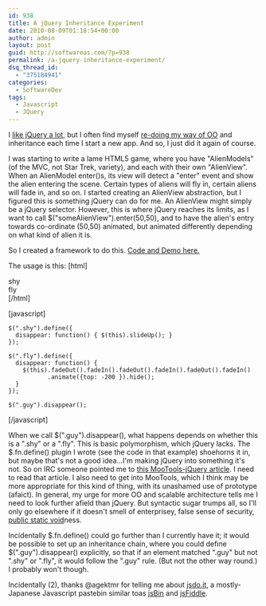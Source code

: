 ```yaml
---
id: 938
title: A jQuery Inheritance Experiment
date: 2010-08-09T01:18:54+00:00
author: admin
layout: post
guid: http://softwareas.com/?p=938
permalink: /a-jquery-inheritance-experiment/
dsq_thread_id:
  - "375184941"
categories:
  - SoftwareDev
tags:
  - Javascript
  - JQuery
---
```

I <a href="http://softwareas.com/tag/jquery">like jQuery a lot</a>, but I often find myself <a href="http://softwareas.com/automagic-event-registration">re-doing my way of OO</a> and inheritance each time I start a new app. And so, I just did it again of course.

I was starting to write a lame HTML5 game, where you have "AlienModels" (of the MVC, not Star Trek, variety), and each with their own "AlienView". When an AlienModel enter()s, its view will detect a "enter" event and show the alien entering the scene. Certain types of aliens will fly in, certain aliens will fade in, and so on. I started creating an AlienView abstraction, but I figured this is something jQuery can do for me. An AlienView might simply be a jQuery selector. However, this is where jQuery reaches its limits, as I want to call $("someAlienView").enter(50,50), and to have the alien's entry towards co-ordinate (50,50) animated, but animated differently depending on what kind of alien it is.

So I created a framework to do this. <a href="http://jsdo.it/mahemoff/yvOL/fullscreen">Code and Demo here.</a>

The usage is this:
[html]
<div class="shy guy">shy</div>
<div class="fly guy">fly</div>
[/html]

[javascript]

    $(".shy").define({
      disappear: function() { $(this).slideUp(); }
    });

    $(".fly").define({
      disappear: function() { 
        $(this).fadeOut().fadeIn().fadeOut().fadeIn().fadeOut().fadeIn()
               .animate({top: -200 }).hide();
      }
    });

    $(".guy").disappear();
[/javascript]

When we call $(".guy").disappear(), what happens depends on whether this is a ".shy" or a ".fly". This is basic polymorphism, which jQuery lacks. The $.fn.define() plugin I wrote (see the code in that example) shoehorns it in, but maybe that's not a good idea...I'm making jQuery into something it's not. So on IRC someone pointed me to <a href="http://ryanflorence.com/object-oriented-jquery-with-mootools-pigs-take-flight/">this MooTools-jQuery article</a>. I need to read that article. I also need to get into MooTools, which I think may be more appropriate for this kind of thing, with its unashamed use of prototype (afaict). In general, my urge for more OO and scalable architecture tells me I need to look further afield than jQuery. But syntactic sugar trumps all, so I'll only go elsewhere if it doesn't smell of enterprisey, false sense of security, <a href="http://www.youtube.com/watch?v=5kj5ApnhPAE">public static void</a>ness.

Incidentally $.fn.define() could go further than I currently have it; it would be possible to set up an inheritance chain, where you could define $(".guy").disappear() explicitly, so that if an element matched ".guy"  but not ".shy" or ".fly", it would follow the ".guy" rule. (But not the other way round.) I probably won't though.

Incidentally (2), thanks @agektmr for telling me about <a href="http://jsdo.it">jsdo.it</a>, a mostly-Japanese Javascript pastebin similar toas <a href="http://jsbin.com">jsBin</a> and <a href="http://jsFiddle.net">jsFiddle</a>.